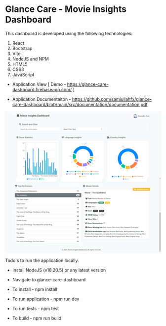 # Glance Care - Movie Insights Dashboard

This dashboard is developed using the following technologies:

1. React
2. Bootstrap
3. Vite
4. NodeJS and NPM
5. HTML5
6. CSS3
7. JavaScript

- Application View [ Demo - https://glance-care-dashboard.firebaseapp.com/ ]

- Application Documentaiton - https://github.com/samiullahfx/glance-care-dashboard/blob/main/src/documentation/documentation.pdf

![Image Description](https://github.com/samiullahfx/glance-care-dashboard/blob/main/src/assets/movie-insigths.dashboard.png)

Todo's to run the application locally.

 - Install NodeJS (v18.20.5) or any latest version

 - Navigate to glance-care-dashboard 

 - To install - npm install

- To run application - npm run dev

- To run tests - npm test

- To build - npm run build 